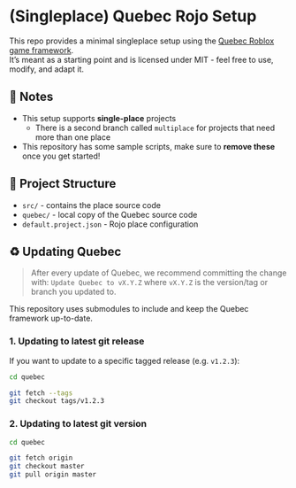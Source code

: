 # (Singleplace) Quebec Rojo Setup

This repo provides a minimal singleplace setup using the [Quebec Roblox game framework](https://github.com/BaxoPlenty/quebec).  
It’s meant as a starting point and is licensed under MIT - feel free to use, modify, and adapt it.

## 📰 Notes

-   This setup supports **single-place** projects
    -   There is a second branch called `multiplace` for projects that need more than one place
-   This repository has some sample scripts, make sure to **remove these** once you get started!

## 🌳 Project Structure

-   `src/` - contains the place source code
-   `quebec/` - local copy of the Quebec source code
-   `default.project.json` - Rojo place configuration

## ♻️ Updating Quebec

> After every update of Quebec, we recommend committing the change with: `Update Quebec to vX.Y.Z` where `vX.Y.Z` is the version/tag or branch you updated to.

This repository uses submodules to include and keep the Quebec framework up-to-date.

### 1. Updating to latest git release

If you want to update to a specific tagged release (e.g. `v1.2.3`):

```bash
cd quebec

git fetch --tags
git checkout tags/v1.2.3
```

### 2. Updating to latest git version

```bash
cd quebec

git fetch origin
git checkout master
git pull origin master
```
